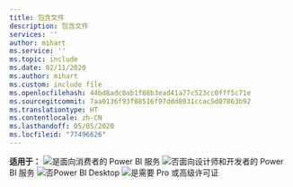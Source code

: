 ```yaml
---
title: 包含文件
description: 包含文件
services: ''
author: mihart
ms.service: ''
ms.topic: include
ms.date: 02/11/2020
ms.author: mihart
ms.custom: include file
ms.openlocfilehash: 44bd8adc0ab1f08b3ead41a77c523cc0fff5c71e
ms.sourcegitcommit: 7aa0136f93f88516f97ddd8031ccac5d07863b92
ms.translationtype: HT
ms.contentlocale: zh-CN
ms.lasthandoff: 05/05/2020
ms.locfileid: "77496626"
---
```

<Token>**适用于：** ![是](media/yes.png)面向消费者的 Power BI 服务 ![否](media/no.png)面向设计师和开发者的 Power BI 服务 ![否](media/no.png)Power BI Desktop ![是](media/maybe.png)需要 Pro 或高级许可证</Token>